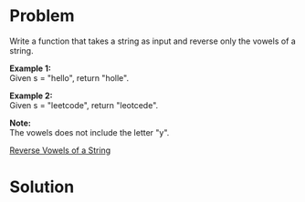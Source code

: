 
# Problem

Write a function that takes a string as input and reverse only the vowels of a
string.

**Example 1:**  
Given s = "hello", return "holle".

**Example 2:**  
Given s = "leetcode", return "leotcede".

**Note:**  
The vowels does not include the letter "y".



[Reverse Vowels of a String](https://leetcode.com/problems/reverse-vowels-of-a-string)

# Solution



